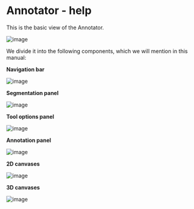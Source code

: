 # Annotator - help

This is the basic view of the Annotator.

![image](https://github.com/Medannot/web-platform-annotator-help/assets/8589235/d6d2b67d-fb93-4342-a80a-7efa28fe40b1)

We divide it into the following components, which we will mention in this manual:

__Navigation bar__

![image](https://github.com/Medannot/web-platform-annotator-help/assets/8589235/29f5b3bb-9a08-42f5-b51c-1ca0a63ed32e)

__Segmentation panel__

![image](https://github.com/Medannot/web-platform-annotator-help/assets/8589235/6ea046f4-54fb-4a51-8f17-b1a01c48cfea)

__Tool options panel__

![image](https://github.com/Medannot/web-platform-annotator-help/assets/8589235/74ebbda0-87e6-48ea-89a7-2680af576749)

__Annotation panel__

![image](https://github.com/Medannot/web-platform-annotator-help/assets/8589235/5fa1c24a-f9be-4545-b114-ea4d28763b4a)

__2D canvases__

![image](https://github.com/Medannot/web-platform-annotator-help/assets/8589235/3a167e47-41f3-4060-839e-ee3d094bee89)

__3D canvases__

![image](https://github.com/Medannot/web-platform-annotator-help/assets/8589235/6ec806f1-1f81-4f15-bdc9-a94464f68fa1)

